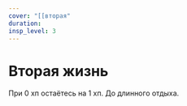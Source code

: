 ```yaml
---
cover: "[[вторая"
duration: 
insp_level: 3
---
```

# Вторая жизнь

При 0 хп остаётесь на 1 хп. До длинного отдыха.
